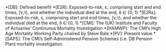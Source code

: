 *[DB]: Defined benefit
*[E2R]: Exposed-to-risk, ε, comprising start and end times, [ν,τ), and whether the individual died at the end, δ ∈ {0, 1}
*[E2Rs]: Exposed-to-risk, ε, comprising start and end times, [ν,τ), and whether the individual died at the end, δ ∈ {0, 1}
*[CMI]: The (UK) Institute and Faculty of Actuaries’ Continuous Mortality Investigation
*[HAMWP]: The CMI’s High Age Mortality Working Party chaired by Steve Bale
*[PV]: Present value
*[SAPS]: The CMI’s Self-Administered Pension Schemes (i.e. DB Pension Plan) mortality investigation
